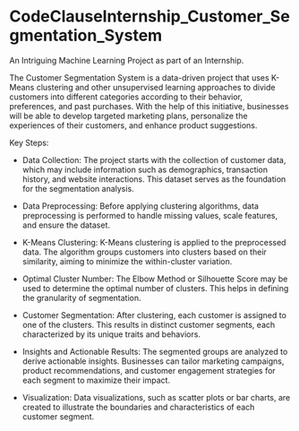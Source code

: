 # CodeClauseInternship_Customer_Segmentation_System
An Intriguing Machine Learning Project as part of an Internship.

The Customer Segmentation System is a data-driven project that uses K-Means clustering and other unsupervised learning approaches to divide customers into different categories according to their behavior, preferences, and past purchases. With the help of this initiative, businesses will be able to develop targeted marketing plans, personalize the experiences of their customers, and enhance product suggestions.

Key Steps:
- Data Collection: The project starts with the collection of customer data, which may include information such as demographics, transaction history, and website interactions. This dataset serves as the foundation for the segmentation analysis.

- Data Preprocessing: Before applying clustering algorithms, data preprocessing is performed to handle missing values, scale features, and ensure the dataset.

- K-Means Clustering: K-Means clustering is applied to the preprocessed data. The algorithm groups customers into clusters based on their similarity, aiming to minimize the within-cluster variation.

- Optimal Cluster Number: The Elbow Method or Silhouette Score may be used to determine the optimal number of clusters. This helps in defining the granularity of segmentation.

- Customer Segmentation: After clustering, each customer is assigned to one of the clusters. This results in distinct customer segments, each characterized by its unique traits and behaviors.

- Insights and Actionable Results: The segmented groups are analyzed to derive actionable insights. Businesses can tailor marketing campaigns, product recommendations, and customer engagement strategies for each segment to maximize their impact.

- Visualization: Data visualizations, such as scatter plots or bar charts, are created to illustrate the boundaries and characteristics of each customer segment.
